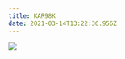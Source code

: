 ```yaml
---
title: KAR98K
date: 2021-03-14T13:22:36.956Z
---
```

![](/images/uploads/screenshot_2021-03-14-14-16-07-431_com.google.android.youtube.png)